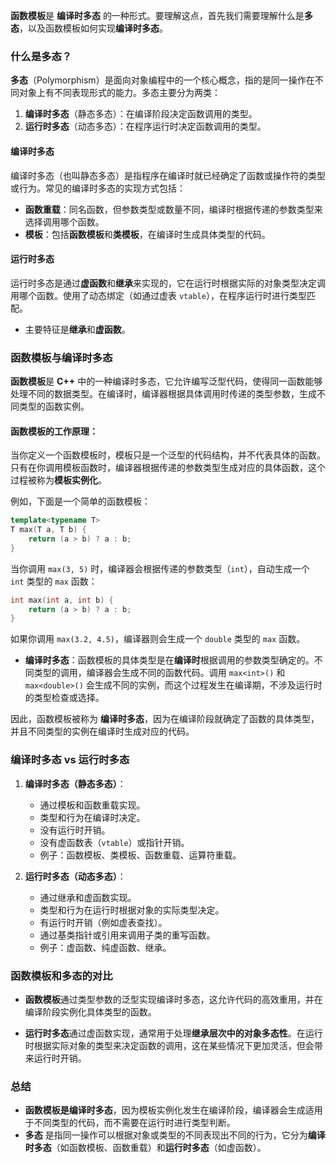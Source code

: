 **函数模板**是 **编译时多态** 的一种形式。要理解这点，首先我们需要理解什么是**多态**，以及函数模板如何实现**编译时多态**。

### 什么是多态？

**多态**（Polymorphism）是面向对象编程中的一个核心概念，指的是同一操作在不同对象上有不同表现形式的能力。多态主要分为两类：

1. **编译时多态**（静态多态）：在编译阶段决定函数调用的类型。
2. **运行时多态**（动态多态）：在程序运行时决定函数调用的类型。

#### 编译时多态
编译时多态（也叫静态多态）是指程序在编译时就已经确定了函数或操作符的类型或行为。常见的编译时多态的实现方式包括：
- **函数重载**：同名函数，但参数类型或数量不同，编译时根据传递的参数类型来选择调用哪个函数。
- **模板**：包括**函数模板**和**类模板**，在编译时生成具体类型的代码。

#### 运行时多态
运行时多态是通过**虚函数**和**继承**来实现的，它在运行时根据实际的对象类型决定调用哪个函数。使用了动态绑定（如通过虚表 `vtable`），在程序运行时进行类型匹配。
- 主要特征是**继承**和**虚函数**。

### 函数模板与编译时多态

**函数模板**是 **C++** 中的一种编译时多态，它允许编写泛型代码，使得同一函数能够处理不同的数据类型。在编译时，编译器根据具体调用时传递的类型参数，生成不同类型的函数实例。

#### 函数模板的工作原理：
当你定义一个函数模板时，模板只是一个泛型的代码结构，并不代表具体的函数。只有在你调用模板函数时，编译器根据传递的参数类型生成对应的具体函数，这个过程被称为**模板实例化**。

例如，下面是一个简单的函数模板：
```cpp
template<typename T>
T max(T a, T b) {
    return (a > b) ? a : b;
}
```

当你调用 `max(3, 5)` 时，编译器会根据传递的参数类型（`int`），自动生成一个 `int` 类型的 `max` 函数：
```cpp
int max(int a, int b) {
    return (a > b) ? a : b;
}
```

如果你调用 `max(3.2, 4.5)`，编译器则会生成一个 `double` 类型的 `max` 函数。

- **编译时多态**：函数模板的具体类型是在**编译时**根据调用的参数类型确定的。不同类型的调用，编译器会生成不同的函数代码。调用 `max<int>()` 和 `max<double>()` 会生成不同的实例，而这个过程发生在编译期，不涉及运行时的类型检查或选择。
  
因此，函数模板被称为 **编译时多态**，因为在编译阶段就确定了函数的具体类型，并且不同类型的实例在编译时生成对应的代码。

### 编译时多态 vs 运行时多态

1. **编译时多态（静态多态）**：
   - 通过模板和函数重载实现。
   - 类型和行为在编译时决定。
   - 没有运行时开销。
   - 没有虚函数表（`vtable`）或指针开销。
   - 例子：函数模板、类模板、函数重载、运算符重载。

2. **运行时多态（动态多态）**：
   - 通过继承和虚函数实现。
   - 类型和行为在运行时根据对象的实际类型决定。
   - 有运行时开销（例如虚表查找）。
   - 通过基类指针或引用来调用子类的重写函数。
   - 例子：虚函数、纯虚函数、继承。

### 函数模板和多态的对比

- **函数模板**通过类型参数的泛型实现编译时多态，这允许代码的高效重用，并在编译阶段实例化具体类型的函数。
  
- **运行时多态**通过虚函数实现，通常用于处理**继承层次中的对象多态性**。在运行时根据实际对象的类型来决定函数的调用，这在某些情况下更加灵活，但会带来运行时开销。

### 总结
- **函数模板是编译时多态**，因为模板实例化发生在编译阶段，编译器会生成适用于不同类型的代码，而不需要在运行时进行类型判断。
- **多态** 是指同一操作可以根据对象或类型的不同表现出不同的行为，它分为**编译时多态**（如函数模板、函数重载）和**运行时多态**（如虚函数）。


